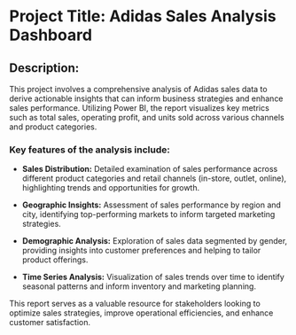 # Project Title: Adidas Sales Analysis Dashboard

## Description:

This project involves a comprehensive analysis of Adidas sales data to derive actionable insights that can inform business strategies and enhance sales performance. Utilizing Power BI, the report visualizes key metrics such as total sales, operating profit, and units sold across various channels and product categories.

### Key features of the analysis include:

- **Sales Distribution:** Detailed examination of sales performance across different product categories and retail channels (in-store, outlet, online), highlighting trends and opportunities for growth.
  
- **Geographic Insights:** Assessment of sales performance by region and city, identifying top-performing markets to inform targeted marketing strategies.
  
- **Demographic Analysis:** Exploration of sales data segmented by gender, providing insights into customer preferences and helping to tailor product offerings.

- **Time Series Analysis:** Visualization of sales trends over time to identify seasonal patterns and inform inventory and marketing planning.

This report serves as a valuable resource for stakeholders looking to optimize sales strategies, improve operational efficiencies, and enhance customer satisfaction.
